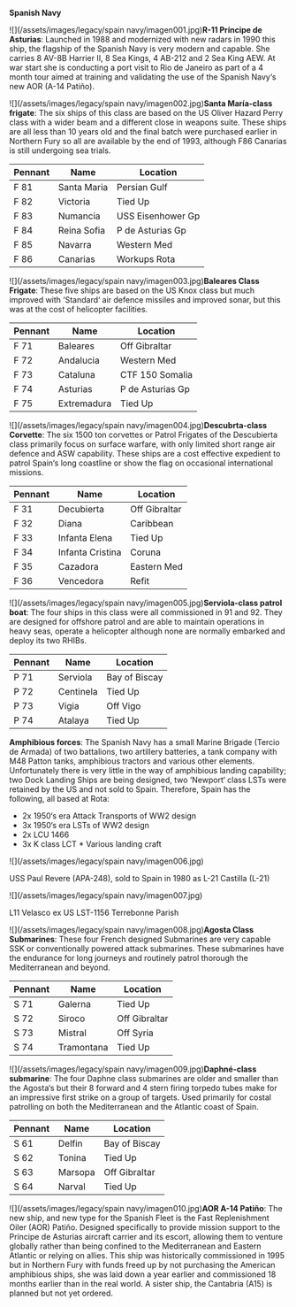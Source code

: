 **Spanish Navy**

![](/assets/images/legacy/spain navy/imagen001.jpg)**R-11 Príncipe de Asturias**: Launched in 1988 and modernized with new radars in 1990 this ship, the flagship of the Spanish Navy is very modern and capable. She carries 8 AV-8B Harrier II, 8 Sea Kings, 4 AB-212 and 2 Sea King AEW. At war start she is conducting a port visit to Rio de Janeiro as part of a 4 month tour aimed at training and validating the use of the Spanish Navy‘s new AOR (A-14 Patiño).

![](/assets/images/legacy/spain navy/imagen002.jpg)**Santa María-class frigate**: The six ships of this class are based on the US Oliver Hazard Perry class with a wider beam and a different close in weapons suite. These ships are all less than 10 years old and the final batch were purchased earlier in Northern Fury so all are available by the end of 1993, although F86 Canarias is still undergoing sea trials.

| Pennant | Name        | Location          |
| ------- | ----------- | ----------------- |
| F 81    | Santa Maria | Persian Gulf      |
| F 82    | Victoria    | Tied Up           |
| F 83    | Numancia    | USS Eisenhower Gp |
| F 84    | Reina Sofia | P de Asturias Gp  |
| F 85    | Navarra     | Western Med       |
| F 86    | Canarias    | Workups Rota      |

![](/assets/images/legacy/spain navy/imagen003.jpg)**Baleares Class Frigate**: These five ships are based on the US Knox class but much improved with ‘Standard‘ air defence missiles and improved sonar, but this was at the cost of helicopter facilities.

| Pennant | Name        | Location         |
| ------- | ----------- | ---------------- |
| F 71    | Baleares    | Off Gibraltar    |
| F 72    | Andalucia   | Western Med      |
| F 73    | Cataluna    | CTF 150 Somalia  |
| F 74    | Asturias    | P de Asturias Gp |
| F 75    | Extremadura | Tied Up          |

![](/assets/images/legacy/spain navy/imagen004.jpg)**Descubrta-class Corvette**: The six 1500 ton corvettes or Patrol Frigates of the Descubierta class primarily focus on surface warfare, with only limited short range air defence and ASW capability. These ships are a cost effective expedient to patrol Spain‘s long coastline or show the flag on occasional international missions.

| Pennant | Name             | Location      |
| ------- | ---------------- | ------------- |
| F 31    | Decubierta       | Off Gibraltar |
| F 32    | Diana            | Caribbean     |
| F 33    | Infanta Elena    | Tied Up       |
| F 34    | Infanta Cristina | Coruna        |
| F 35    | Cazadora         | Eastern Med   |
| F 36    | Vencedora        | Refit         |

![](/assets/images/legacy/spain navy/imagen005.jpg)**Serviola-class patrol boat**: The four ships in this class were all commissioned in 91 and 92. They are designed for offshore patrol and are able to maintain operations in heavy seas, operate a helicopter although none are normally embarked and deploy its two RHIBs.

| Pennant | Name      | Location      |
| ------- | --------- | ------------- |
| P 71    | Serviola  | Bay of Biscay |
| P 72    | Centinela | Tied Up       |
| P 73    | Vigia     | Off Vigo      |
| P 74    | Atalaya   | Tied Up       |

**Amphibious forces**: The Spanish Navy has a small Marine Brigade (Tercio de Armada) of two battalions, two artillery batteries, a tank company with M48 Patton tanks, amphibious tractors and various other elements. Unfortunately there is very little in the way of amphibious landing capability; two Dock Landing Ships are being designed, two ‘Newport‘ class LSTs were retained by the US and not sold to Spain. Therefore, Spain has the following, all based at Rota:

- 2x 1950‘s era Attack Transports of WW2 design
- 3x 1950‘s era LSTs of WW2 design
- 2x LCU 1466
- 3x K class LCT \* Various landing craft

![](/assets/images/legacy/spain navy/imagen006.jpg)

USS Paul Revere (APA-248), sold to Spain in 1980 as L-21 Castilla (L-21)

![](/assets/images/legacy/spain navy/imagen007.jpg)

L11 Velasco ex US LST-1156 Terrebonne Parish

![](/assets/images/legacy/spain navy/imagen008.jpg)**Agosta Class Submarines**: These four French designed Submarines are very capable SSK or conventionally powered attack submarines. These submarines have the endurance for long journeys and routinely patrol thorough the Mediterranean and beyond.

| Pennant | Name       | Location      |
| ------- | ---------- | ------------- |
| S 71    | Galerna    | Tied Up       |
| S 72    | Siroco     | Off Gibraltar |
| S 73    | Mistral    | Off Syria     |
| S 74    | Tramontana | Tied Up       |

![](/assets/images/legacy/spain navy/imagen009.jpg)**Daphné-class submarine**: The four Daphne class submarines are older and smaller than the Agosta‘s but their 8 forward and 4 stern firing torpedo tubes make for an impressive first strike on a group of targets. Used primarily for costal patrolling on both the Mediterranean and the Atlantic coast of Spain.

| Pennant | Name    | Location      |
| ------- | ------- | ------------- |
| S 61    | Delfin  | Bay of Biscay |
| S 62    | Tonina  | Tied Up       |
| S 63    | Marsopa | Off Gibraltar |
| S 64    | Narval  | Tied Up       |

![](/assets/images/legacy/spain navy/imagen010.jpg)**AOR A-14 Patiño**: The new ship, and new type for the Spanish Fleet is the Fast Replenishment Oiler (AOR) Patiño. Designed specifically to provide mission support to the Príncipe de Asturias aircraft carrier and its escort, allowing them to venture globally rather than being confined to the Mediterranean and Eastern Atlantic or relying on allies. This ship was historically commissioned in 1995 but in Northern Fury with funds freed up by not purchasing the American amphibious ships, she was laid down a year earlier and commissioned 18 months earlier than in the real world. A sister ship, the Cantabria (A15) is planned but not yet ordered.
